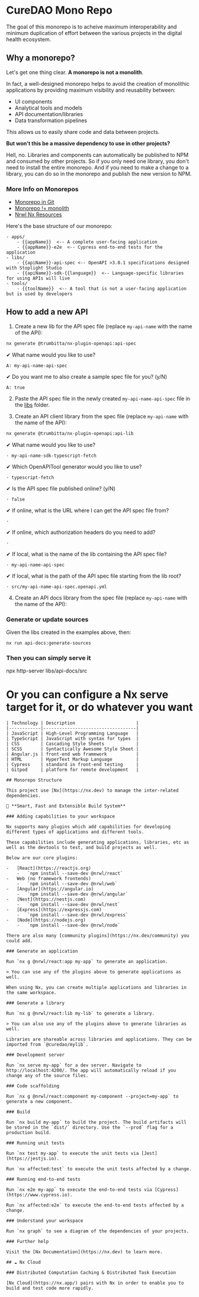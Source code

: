 # CureDAO Mono Repo

The goal of this monorepo is to acheive maximum interoperability and minimum duplication of effort between the various projects in the digital health ecosystem.  

## Why a monorepo?

Let's get one thing clear.  **A monorepo is not a monolith**.  

In fact, a well-designed monorepo helps to avoid the creation of monolithic applications by providing maximum visibility and reusability between: 
- UI components
- Analytical tools and models
- API documentation/libraries
- Data transformation pipelines

This allows us to easily share code and data between projects.  

**But won't this be a massive dependency to use in other projects?**

Hell, no. Libraries and components can automatically be published to NPM and consumed by other projects.  So if you only need one library, you don't need to install the entire monorepo.  And if you need to make a change to a library, you can do so in the monorepo and publish the new version to NPM.

### More Info on Monorepos

- [Monorepo in Git](https://www.atlassian.com/git/tutorials/monorepos)
- [Monorepo != monolith](https://blog.nrwl.io/misconceptions-about-monorepos-monorepo-monolith-df1250d4b03c)
- [Nrwl Nx Resources](https://nx.dev/latest/angular/getting-started/resources)

Here's the base structure of our monorepo:

```
- apps/
    - {{appName}}  <-- A complete user-facing application
    - {{appName}}-e2e  <-- Cypress end-to-end tests for the application
- libs/
    - {{apiName}}-api-spec <-- OpenAPI >3.0.1 specifications designed with Stoplight Studio
    - {{apiName}}-sdk-{{language}}  <-- Language-specific libraries for using APIs will live
- tools/
    - {{toolName}}  <-- A tool that is not a user-facing application but is used by developers
```



## How to add a new API

1. Create a new lib for the API spec file (replace `my-api-name` with the name of the API):

```sh
nx generate @trumbitta/nx-plugin-openapi:api-spec
```
✔ What name would you like to use? 
```
A: my-api-name-api-spec
```

✔ Do you want me to also create a sample spec file for you? (y/N) 
```
A: true
```

2. Paste the API spec file in the newly created `my-api-name-api-spec` file in the [libs](libs) folder.


3.  Create an API client library from the spec file (replace `my-api-name` with the name of the API):

```sh
nx generate @trumbitta/nx-plugin-openapi:api-lib
```
✔ What name would you like to use? 
```
· my-api-name-sdk-typescript-fetch
```
✔ Which OpenAPITool generator would you like to use?  
```
· typescript-fetch
```
✔ Is the API spec file published online? (y/N)
```
· false
```
✔ If online, what is the URL where I can get the API spec file from?
```
·
```
✔ If online, which authorization headers do you need to add?
```
·
```
✔ If local, what is the name of the lib containing the API spec file?
```
· my-api-name-api-spec
```
✔ If local, what is the path of the API spec file starting from the lib root?
```
· src/my-api-name-api-spec.openapi.yml
```

4. Create an API docs library from the spec file (replace `my-api-name` with the name of the API):

### Generate or update sources

Given the libs created in the examples above, then:

`nx run api-docs:generate-sources`

### Then you can simply serve it
npx http-server libs/api-docs/src

# Or you can configure a Nx serve target for it, or do whatever you want
```
| Technology | Description                       |
|------------|-----------------------------------|
| JavaScript | High-Level Programming Language   |
| TypeScript | JavaScript with syntax for types  |
| CSS        | Cascading Style Sheets            |
| SCSS       | Syntactically Awesome Style Sheet |
| Angular.js | front-end web framework           |
| HTML       | HyperText Markup Language         |
| Cypress    | standard in front-end testing     |
| Gitpod     | platform for remote development   |

## Monorepo Structure

This project use [Nx](https://nx.dev) to manage the inter-related dependencies.

🔎 **Smart, Fast and Extensible Build System**

### Adding capabilities to your workspace

Nx supports many plugins which add capabilities for developing different types of applications and different tools.

These capabilities include generating applications, libraries, etc as well as the devtools to test, and build projects as well.

Below are our core plugins:

-   [React](https://reactjs.org)
    -   `npm install --save-dev @nrwl/react`
-   Web (no framework frontends)
    -   `npm install --save-dev @nrwl/web`
-   [Angular](https://angular.io)
    -   `npm install --save-dev @nrwl/angular`
-   [Nest](https://nestjs.com)
    -   `npm install --save-dev @nrwl/nest`
-   [Express](https://expressjs.com)
    -   `npm install --save-dev @nrwl/express`
-   [Node](https://nodejs.org)
    -   `npm install --save-dev @nrwl/node`

There are also many [community plugins](https://nx.dev/community) you could add.

### Generate an application

Run `nx g @nrwl/react:app my-app` to generate an application.

> You can use any of the plugins above to generate applications as well.

When using Nx, you can create multiple applications and libraries in the same workspace.

### Generate a library

Run `nx g @nrwl/react:lib my-lib` to generate a library.

> You can also use any of the plugins above to generate libraries as well.

Libraries are shareable across libraries and applications. They can be imported from `@curedao/mylib`.

### Development server

Run `nx serve my-app` for a dev server. Navigate to http://localhost:4200/. The app will automatically reload if you change any of the source files.

### Code scaffolding

Run `nx g @nrwl/react:component my-component --project=my-app` to generate a new component.

### Build

Run `nx build my-app` to build the project. The build artifacts will be stored in the `dist/` directory. Use the `--prod` flag for a production build.

### Running unit tests

Run `nx test my-app` to execute the unit tests via [Jest](https://jestjs.io).

Run `nx affected:test` to execute the unit tests affected by a change.

### Running end-to-end tests

Run `nx e2e my-app` to execute the end-to-end tests via [Cypress](https://www.cypress.io).

Run `nx affected:e2e` to execute the end-to-end tests affected by a change.

### Understand your workspace

Run `nx graph` to see a diagram of the dependencies of your projects.

### Further help

Visit the [Nx Documentation](https://nx.dev) to learn more.

## ☁ Nx Cloud

### Distributed Computation Caching & Distributed Task Execution

[Nx Cloud](https://nx.app/) pairs with Nx in order to enable you to build and test code more rapidly.
